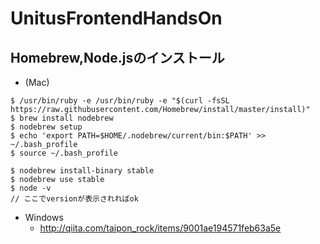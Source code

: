 # UnitusFrontendHandsOn

## Homebrew,Node.jsのインストール

- (Mac)
```Shell
$ /usr/bin/ruby -e /usr/bin/ruby -e "$(curl -fsSL https://raw.githubusercontent.com/Homebrew/install/master/install)"
$ brew install nodebrew
$ nodebrew setup
$ echo 'export PATH=$HOME/.nodebrew/current/bin:$PATH' >> ~/.bash_profile
$ source ~/.bash_profile

$ nodebrew install-binary stable
$ nodebrew use stable
$ node -v
// ここでversionが表示されればok
```

- Windows
  - http://qiita.com/taipon_rock/items/9001ae194571feb63a5e
